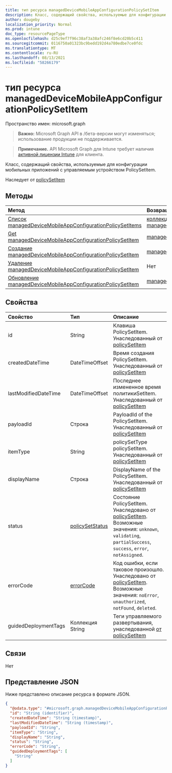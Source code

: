 ```yaml
---
title: тип ресурса managedDeviceMobileAppConfigurationPolicySetItem
description: Класс, содержащий свойства, используемые для конфигурации мобильных приложений с управляемым устройством PolicySetItem.
author: dougeby
localization_priority: Normal
ms.prod: intune
doc_type: resourcePageType
ms.openlocfilehash: d25c9ef7f96c38af3a38afc246f8e6cd20b5c411
ms.sourcegitcommit: 0116750a01323bc9bedd192d4a780edbe7ce0fdc
ms.translationtype: MT
ms.contentlocale: ru-RU
ms.lasthandoff: 08/13/2021
ms.locfileid: "58266179"
---
```

# <a name="manageddevicemobileappconfigurationpolicysetitem-resource-type"></a>тип ресурса managedDeviceMobileAppConfigurationPolicySetItem

Пространство имен: microsoft.graph

> **Важно:** Microsoft Graph API в /бета-версии могут изменяться; использование продукции не поддерживается.

> **Примечание.** API Microsoft Graph для Intune требует наличия [активной лицензии Intune](https://go.microsoft.com/fwlink/?linkid=839381) для клиента.

Класс, содержащий свойства, используемые для конфигурации мобильных приложений с управляемым устройством PolicySetItem.


Наследует от [policySetItem](../resources/intune-policyset-policysetitem.md)

## <a name="methods"></a>Методы
|Метод|Возвращаемый тип|Описание|
|:---|:---|:---|
|[Список managedDeviceMobileAppConfigurationPolicySetItems](../api/intune-policyset-manageddevicemobileappconfigurationpolicysetitem-list.md)|[коллекция managedDeviceMobileAppConfigurationPolicySetItem](../resources/intune-policyset-manageddevicemobileappconfigurationpolicysetitem.md)|Список свойств и связей объектов [managedDeviceMobileAppConfigurationPolicySetItem.](../resources/intune-policyset-manageddevicemobileappconfigurationpolicysetitem.md)|
|[Get managedDeviceMobileAppConfigurationPolicySetItem](../api/intune-policyset-manageddevicemobileappconfigurationpolicysetitem-get.md)|[managedDeviceMobileAppConfigurationPolicySetItem](../resources/intune-policyset-manageddevicemobileappconfigurationpolicysetitem.md)|Чтение свойств и связей объекта [managedDeviceMobileAppConfigurationPolicySetItem.](../resources/intune-policyset-manageddevicemobileappconfigurationpolicysetitem.md)|
|[Создание managedDeviceMobileAppConfigurationPolicySetItem](../api/intune-policyset-manageddevicemobileappconfigurationpolicysetitem-create.md)|[managedDeviceMobileAppConfigurationPolicySetItem](../resources/intune-policyset-manageddevicemobileappconfigurationpolicysetitem.md)|Создание нового [объекта managedDeviceMobileAppConfigurationPolicySetItem.](../resources/intune-policyset-manageddevicemobileappconfigurationpolicysetitem.md)|
|[Удаление managedDeviceMobileAppConfigurationPolicySetItem](../api/intune-policyset-manageddevicemobileappconfigurationpolicysetitem-delete.md)|Нет|Удаляет [управляемыйDeviceMobileAppConfigurationPolicySetItem](../resources/intune-policyset-manageddevicemobileappconfigurationpolicysetitem.md).|
|[Обновление managedDeviceMobileAppConfigurationPolicySetItem](../api/intune-policyset-manageddevicemobileappconfigurationpolicysetitem-update.md)|[managedDeviceMobileAppConfigurationPolicySetItem](../resources/intune-policyset-manageddevicemobileappconfigurationpolicysetitem.md)|Обновление свойств объекта [managedDeviceMobileAppConfigurationPolicySetItem.](../resources/intune-policyset-manageddevicemobileappconfigurationpolicysetitem.md)|

## <a name="properties"></a>Свойства
|Свойство|Тип|Описание|
|:---|:---|:---|
|id|String|Клавиша PolicySetItem. Унаследованный от [policySetItem](../resources/intune-policyset-policysetitem.md)|
|createdDateTime|DateTimeOffset|Время создания PolicySetItem. Унаследованный от [policySetItem](../resources/intune-policyset-policysetitem.md)|
|lastModifiedDateTime|DateTimeOffset|Последнее измененное время политикиSetItem. Унаследованный от [policySetItem](../resources/intune-policyset-policysetitem.md)|
|payloadId|Строка|PayloadId of the PolicySetItem. Унаследованный от [policySetItem](../resources/intune-policyset-policysetitem.md)|
|itemType|String|policySetType policySetItem. Унаследованный от [policySetItem](../resources/intune-policyset-policysetitem.md)|
|displayName|Строка|DisplayName of the PolicySetItem. Унаследованный от [policySetItem](../resources/intune-policyset-policysetitem.md)|
|status|[policySetStatus](../resources/intune-policyset-policysetstatus.md)|Состояние PolicySetItem. Унаследовано от [policySetItem](../resources/intune-policyset-policysetitem.md). Возможные значения: `unknown`, `validating`, `partialSuccess`, `success`, `error`, `notAssigned`.|
|errorCode|[errorCode](../resources/intune-policyset-errorcode.md)|Код ошибки, если таковое произошло. Унаследовано от [policySetItem](../resources/intune-policyset-policysetitem.md). Возможные значения: `noError`, `unauthorized`, `notFound`, `deleted`.|
|guidedDeploymentTags|Коллекция String|Теги управляемого развертывания, унаследованной [от policySetItem](../resources/intune-policyset-policysetitem.md)|

## <a name="relationships"></a>Связи
Нет

## <a name="json-representation"></a>Представление JSON
Ниже представлено описание ресурса в формате JSON.
<!-- {
  "blockType": "resource",
  "keyProperty": "id",
  "@odata.type": "microsoft.graph.managedDeviceMobileAppConfigurationPolicySetItem"
}
-->
``` json
{
  "@odata.type": "#microsoft.graph.managedDeviceMobileAppConfigurationPolicySetItem",
  "id": "String (identifier)",
  "createdDateTime": "String (timestamp)",
  "lastModifiedDateTime": "String (timestamp)",
  "payloadId": "String",
  "itemType": "String",
  "displayName": "String",
  "status": "String",
  "errorCode": "String",
  "guidedDeploymentTags": [
    "String"
  ]
}
```




